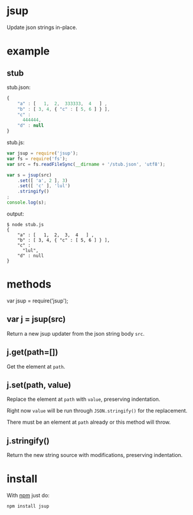 jsup
====

Update json strings in-place.

example
=======

stub
----

stub.json:

````javascript
{
    "a" : [   1,  2,  333333,  4   ] ,
    "b" : [ 3, 4, { "c" : [ 5, 6 ] } ],
    "c" :
      444444,
    "d" : null
}
````

stub.js:

````javascript
var jsup = require('jsup');
var fs = require('fs');
var src = fs.readFileSync(__dirname + '/stub.json', 'utf8');

var s = jsup(src)
    .set([ 'a', 2 ], 3)
    .set([ 'c' ], 'lul')
    .stringify()
;
console.log(s);
````

output:

    $ node stub.js
    {
        "a" : [   1,  2,  3,  4   ] ,
        "b" : [ 3, 4, { "c" : [ 5, 6 ] } ],
        "c" :
          "lul",
        "d" : null
    }

methods
=======

var jsup = require('jsup');

var j = jsup(src)
-----------------

Return a new jsup updater from the json string body `src`.

j.get(path=[])
--------------

Get the element at `path`.

j.set(path, value)
------------------

Replace the element at `path` with `value`, preserving indentation.

Right now `value` will be run through `JSON.stringify()` for the replacement.

There must be an element at `path` already or this method will throw.

j.stringify()
-------------

Return the new string source with modifications, preserving indentation.

install
=======

With [npm](http://npmjs.org) just do:

    npm install jsup
